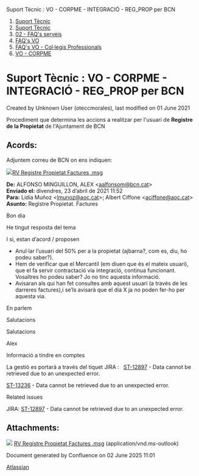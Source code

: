 Suport Tècnic : VO - CORPME - INTEGRACIÓ - REG\_PROP per BCN  

1.  [Suport Tècnic](index.md)
2.  [Suport Tècnic](13893782.md)
3.  [02 - FAQ's serveis](26313393.md)
4.  [FAQ's VO](28705575.md)
5.  [FAQ's VO - Col·legis Professionals](28705581.md)
6.  [VO - CORPME](VO---CORPME_36340973.md)

Suport Tècnic : VO - CORPME - INTEGRACIÓ - REG\_PROP per BCN
============================================================

Created by Unknown User (oteccmorales), last modified on 01 June 2021

Procediment que determina les accions a realitzar per l'usuari de **Registre de la Propietat** de l'Ajuntament de BCN

**Acords:**
-----------

Adjuntem correu de BCN on ens indiquen:

[![](download/resources/com.atlassian.confluence.plugins.confluence-view-file-macro:view-file-macro-resources/images/placeholder-medium-file.png)RV Registre Propietat Factures .msg](/download/attachments/41522792/RV%20%20Registre%20Propietat%20%20%20Factures%20.msg?version=1&modificationDate=1619773133682&api=v2)

**De:** ALFONSO MINGUILLON, ALEX <[aalfonsom@bcn.cat](mailto:aalfonsom@bcn.cat)\>  
**Enviado el:** divendres, 23 d’abril de 2021 11:52  
**Para:** Lidia Muñoz <[lmunoz@aoc.cat](mailto:lmunoz@aoc.cat)\>; Albert Ciffone <[aciffone@aoc.cat](mailto:aciffone@aoc.cat)\>  
**Asunto:** Registre Propietat. Factures

  

Bon dia

He tingut resposta del tema

  

I si, estan d’acord / proposen

  

*   Anul·lar l’usuari del 50% per a la propietat (ajbarna?, com es, diu, ho podeu saber?).
*   Hem de verificar que el Mercantil (em diuen que és el mateix usuari), que el fa servir contractació via integració, continua funcionant. Vosaltres ho podeu saber? Jo no tinc aquesta informació.
*   Avisaran als qui han fet consultes amb aquest usuari (a través de les darreres factures),i se’ls avisarà que el dia X ja no poden fer-ho per aquesta via.

  

En parlem

  

  

Salutacions

  

  

Salutacions

Alex

  

  

Informació a tindre en comptes

La gestió es portarà a través del tiquet JIRA :   [ST-12897](https://contacte.aoc.cat/browse/ST-12897?src=confmacro) - Data cannot be retrieved due to an unexpected error.

[ST-13236](https://contacte.aoc.cat/browse/ST-13236?src=confmacro) - Data cannot be retrieved due to an unexpected error.

  

  

  

Related issues

JIRA: [ST-12897](https://contacte.aoc.cat/browse/ST-12897?src=confmacro) - Data cannot be retrieved due to an unexpected error.  

Attachments:
------------

![](images/icons/bullet_blue.gif) [RV Registre Propietat Factures .msg](attachments/41522792/41522795.msg) (application/vnd.ms-outlook)  

Document generated by Confluence on 02 June 2025 11:01

[Atlassian](http://www.atlassian.com/)